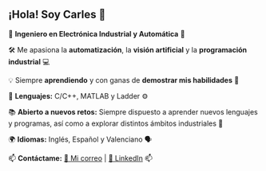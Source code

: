 ## ¡Hola! Soy Carles 👋

🚀 __Ingeniero en Electrónica Industrial y Automática__ 🔋

🛠️ Me apasiona la __automatización__, la __visión artificial__ y la __programación industrial__ 💻

💡 Siempre __aprendiendo__ y con ganas de __demostrar mis habilidades__ 💪

🤖 __Lenguajes:__ C/C++, MATLAB y Ladder ⚙️

📚 __Abierto a nuevos retos:__ Siempre dispuesto a aprender nuevos lenguajes y programas, así como a explorar distintos ámbitos industriales 🔧

🌍 __Idiomas:__ Inglés, Español y Valenciano 🗣️

📫 __Contáctame:__ [📧 Mi correo](mailto:carlesbatallersebastia@gmail.com) | [💼 LinkedIn](https://www.linkedin.com/in/carles-bataller) 📫
